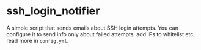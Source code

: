 # ssh_login_notifier

A simple script that sends emails about SSH login attempts.
You can configure it to send info only about failed attempts, add IPs to whitelist etc, read more in `config.yml`.
